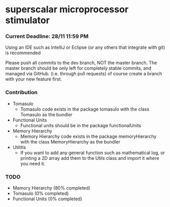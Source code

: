 # superscalar microprocessor stimulator

###  Current Deadline: 28/11 11:59 PM

Using an IDE such as IntelliJ or Eclipse (or any others that integrate with git) is recommended

Please push all commits to the dev branch, NOT the master branch. The master branch should be only left for completely stable commits, and managed via GitHub. (i.e. through pull requests) of course create a branch with your new feature first.
  
### Contribution
- Tomasulo
    - Tomasulo code exists in the package tomasulo with the class Tomasulo as the bundler
- Functional Units
    - Functional units should be in the package functionalUnits
- Memory Hierarchy
    - Memory Hierarchy code exists in the package memoryHierarchy with the class MemoryHierarchy as the bundler
- Utilitis
    - If you want to add any general function such as mathematical log, or printing a 2D array add them to the Utils class and     import it where you need it.
    
### TODO
- Memory Hierarchy (80% completed)
- Tomasulo (0% completed)
- Functional Units (0% completed)
